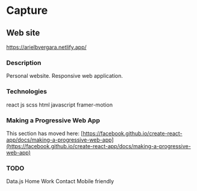 # Capture

## Web site
https://arielbvergara.netlify.app/

### Description
Personal website.
Responsive web application.

### Technologies
react js
scss
html
javascript
framer-motion

### Making a Progressive Web App
This section has moved here: [https://facebook.github.io/create-react-app/docs/making-a-progressive-web-app](https://facebook.github.io/create-react-app/docs/making-a-progressive-web-app)

### TODO
Data.js
Home
Work
Contact
Mobile friendly
